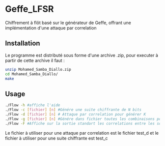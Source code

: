 # Geffe_LFSR
Chiffrement à flôt basé sur le générateur de Geffe, offrant une implémentation d'une attaque par correlation


## Installation
Le programme est distributé sous forme d'une archive .zip, pour executer à partir de cette archive il faut :
```bash
unzip Mohamed_Samba_Diallo.zip
cd Mohamed_Samba_Diallo/
make
```


## Usage

```bash
./Flow -h #affiche l'aide
./Flow -c [fichier] [n] #Génére une suite chiffrante de N bits
./Flow -d [fichier] [n] # Attaque par correlation pour générer K
./Flow -g [fichier] [n] #Génére dans fichier toutes les combinaisons possbile sur n bits\n");
./Flow -F #Affiche sur la sortie standart les correlations entre les sorties du LFSR
```
Le fichier à utiliser pour une attaque par correlation est le fichier test_d et le fichier à utiliser pour une suite chiffrante est test_c
